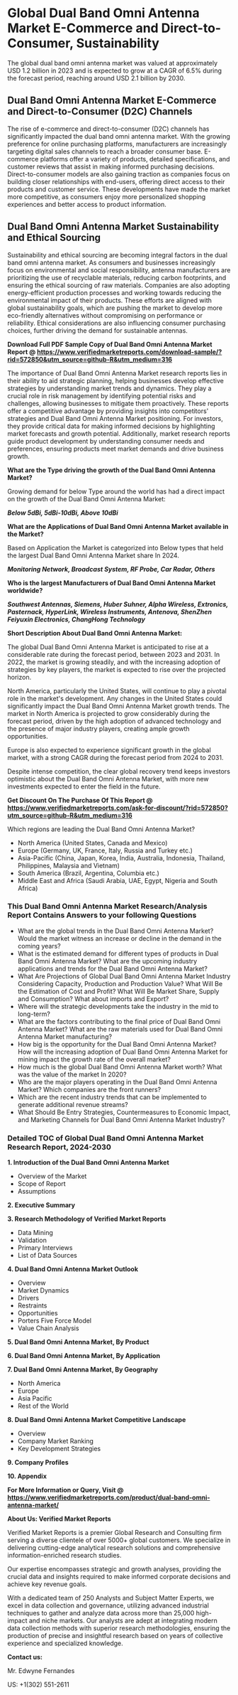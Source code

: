 <h1>Global Dual Band Omni Antenna Market E-Commerce and Direct-to-Consumer, Sustainability</h1><p class=""><p>The global dual band omni antenna market was valued at approximately USD 1.2 billion in 2023 and is expected to grow at a CAGR of 6.5% during the forecast period, reaching around USD 2.1 billion by 2030.</p><h2>Dual Band Omni Antenna Market E-Commerce and Direct-to-Consumer (D2C) Channels</h2><p>The rise of e-commerce and direct-to-consumer (D2C) channels has significantly impacted the dual band omni antenna market. With the growing preference for online purchasing platforms, manufacturers are increasingly targeting digital sales channels to reach a broader consumer base. E-commerce platforms offer a variety of products, detailed specifications, and customer reviews that assist in making informed purchasing decisions. Direct-to-consumer models are also gaining traction as companies focus on building closer relationships with end-users, offering direct access to their products and customer service. These developments have made the market more competitive, as consumers enjoy more personalized shopping experiences and better access to product information.</p><h2>Dual Band Omni Antenna Market Sustainability and Ethical Sourcing</h2><p>Sustainability and ethical sourcing are becoming integral factors in the dual band omni antenna market. As consumers and businesses increasingly focus on environmental and social responsibility, antenna manufacturers are prioritizing the use of recyclable materials, reducing carbon footprints, and ensuring the ethical sourcing of raw materials. Companies are also adopting energy-efficient production processes and working towards reducing the environmental impact of their products. These efforts are aligned with global sustainability goals, which are pushing the market to develop more eco-friendly alternatives without compromising on performance or reliability. Ethical considerations are also influencing consumer purchasing choices, further driving the demand for sustainable antennas.</p></p><p class=""><strong>Download Full PDF Sample Copy of Dual Band Omni Antenna Market Report @ <a href="https://www.verifiedmarketreports.com/download-sample/?rid=572850&utm_source=github-R&utm_medium=316" target="_blank">https://www.verifiedmarketreports.com/download-sample/?rid=572850&utm_source=github-R&utm_medium=316</a></strong></p><p>The importance of&nbsp;Dual Band Omni Antenna Market research reports lies in their ability to aid strategic planning, helping businesses develop effective strategies by understanding market trends and dynamics. They play a crucial role in risk management by identifying potential risks and challenges, allowing businesses to mitigate them proactively. These reports offer a competitive advantage by providing insights into competitors' strategies and Dual Band Omni Antenna Market positioning. For investors, they provide critical data for making informed decisions by highlighting market forecasts and growth potential. Additionally, market research reports guide product development by understanding consumer needs and preferences, ensuring products meet market demands and drive business growth.</p><p><strong>What are the&nbsp;Type driving the growth of the Dual Band Omni Antenna Market?</strong></p><p id="" class="">Growing demand for below Type around the world has had a direct impact on the growth of the Dual Band Omni Antenna Market:</p><p class=""><em><strong>Below 5dBi, 5dBi-10dBi, Above 10dBi</strong></em></p><p class=""><strong>What are the&nbsp;Applications&nbsp;of Dual Band Omni Antenna Market available in the Market?</strong></p><p id="" class="">Based on Application the Market is categorized into Below types that held the largest Dual Band Omni Antenna Market share In 2024.</p><p class=""><em><strong>Monitoring Network, Broadcast System, RF Probe, Car Radar, Others</strong></em></p><p class=""><strong>Who is the largest Manufacturers of Dual Band Omni Antenna Market worldwide?</strong></p><p><em><strong>Southwest Antennas, Siemens, Huber Suhner, Alpha Wireless, Extronics, Pasternack, HyperLink, Wireless Instruments, Antenova, ShenZhen Feiyuxin Electronics, ChangHong Technology</strong></em></p><p id="" class=""><strong>Short Description About Dual Band Omni Antenna Market:</strong></p><p>The global Dual Band Omni Antenna Market is anticipated to rise at a considerable rate during the forecast period, between 2023 and 2031. In 2022, the market is growing steadily, and with the increasing adoption of strategies by key players, the market is expected to rise over the projected horizon.</p><p>North America, particularly the United States, will continue to play a pivotal role in the market's development. Any changes in the United States could significantly impact the Dual Band Omni Antenna Market growth trends. The market in North America is projected to grow considerably during the forecast period, driven by the high adoption of advanced technology and the presence of major industry players, creating ample growth opportunities.</p><p>Europe is also expected to experience significant growth in the global market, with a strong CAGR during the forecast period from 2024 to 2031.</p><p>Despite intense competition, the clear global recovery trend keeps investors optimistic about the Dual Band Omni Antenna Market, with more new investments expected to enter the field in the future.</p><p id="" class=""><strong>Get Discount On The Purchase Of This Report @ <a href="https://www.verifiedmarketreports.com/ask-for-discount/?rid=572850?utm_source=github-R&utm_medium=316" target="_blank">https://www.verifiedmarketreports.com/ask-for-discount/?rid=572850?utm_source=github-R&utm_medium=316</a></strong></p><p class="">Which regions are leading the Dual Band Omni Antenna Market?</p><ul><li>North America (United States, Canada and Mexico)</li><li>Europe (Germany, UK, France, Italy, Russia and Turkey etc.)</li><li>Asia-Pacific (China, Japan, Korea, India, Australia, Indonesia, Thailand, Philippines, Malaysia and Vietnam)</li><li>South America (Brazil, Argentina, Columbia etc.)</li><li>Middle East and Africa (Saudi Arabia, UAE, Egypt, Nigeria and South Africa)</li></ul><h3 id="" class="">This Dual Band Omni Antenna Market Research/Analysis Report Contains Answers to your following Questions</h3><ul><li>What are the global trends in the Dual Band Omni Antenna Market? Would the market witness an increase or decline in the demand in the coming years?</li><li>What is the estimated demand for different types of products in Dual Band Omni Antenna Market? What are the upcoming industry applications and trends for the Dual Band Omni Antenna Market?</li><li>What Are Projections of Global Dual Band Omni Antenna Market Industry Considering Capacity, Production and Production Value? What Will Be the Estimation of Cost and Profit? What Will Be Market Share, Supply and Consumption? What about imports and Export?</li><li>Where will the strategic developments take the industry in the mid to long-term?</li><li>What are the factors contributing to the final price of Dual Band Omni Antenna Market? What are the raw materials used for Dual Band Omni Antenna Market manufacturing?</li><li>How big is the opportunity for the Dual Band Omni Antenna Market? How will the increasing adoption of Dual Band Omni Antenna Market for mining impact the growth rate of the overall market?</li><li>How much is the global Dual Band Omni Antenna Market worth? What was the value of the market In 2020?</li><li>Who are the major players operating in the Dual Band Omni Antenna Market? Which companies are the front runners?</li><li>Which are the recent industry trends that can be implemented to generate additional revenue streams?</li><li>What Should Be Entry Strategies, Countermeasures to Economic Impact, and Marketing Channels for Dual Band Omni Antenna Market Industry?</li></ul><h3 id="" class="">Detailed TOC of Global Dual Band Omni Antenna Market Research Report, 2024-2030</h3><p id="" class=""><strong>1. Introduction of the Dual Band Omni Antenna Market</strong></p><ul><li>Overview of the Market</li><li>Scope of Report</li><li>Assumptions</li></ul><p id="" class=""><strong>2. Executive Summary</strong></p><p id="" class=""><strong>3. Research Methodology of Verified Market Reports</strong></p><ul><li>Data Mining</li><li>Validation</li><li>Primary Interviews</li><li>List of Data Sources</li></ul><p id="" class=""><strong>4. Dual Band Omni Antenna Market Outlook</strong></p><ul><li>Overview</li><li>Market Dynamics</li><li>Drivers</li><li>Restraints</li><li>Opportunities</li><li>Porters Five Force Model</li><li>Value Chain Analysis</li></ul><p id="" class=""><strong>5. Dual Band Omni Antenna Market, By Product</strong></p><p id="" class=""><strong>6. Dual Band Omni Antenna Market, By Application</strong></p><p id="" class=""><strong>7. Dual Band Omni Antenna Market, By Geography</strong></p><ul><li>North America</li><li>Europe</li><li>Asia Pacific</li><li>Rest of the World</li></ul><p id="" class=""><strong>8. Dual Band Omni Antenna Market Competitive Landscape</strong></p><ul><li>Overview</li><li>Company Market Ranking</li><li>Key Development Strategies</li></ul><p id="" class=""><strong>9. Company Profiles</strong></p><p id="" class=""><strong>10. Appendix</strong></p><p id="" class=""><strong>For More Information or Query, Visit @ <a href="https://www.verifiedmarketreports.com/product/dual-band-omni-antenna-market/" target="_blank">https://www.verifiedmarketreports.com/product/dual-band-omni-antenna-market/</a></strong></p><p id="" class=""><strong>About Us: Verified Market Reports</strong></p><p id="" class="">Verified Market Reports is a premier Global Research and Consulting firm serving a diverse clientele of over 5000+ global customers. We specialize in delivering cutting-edge analytical research solutions and comprehensive information-enriched research studies.</p><p id="" class="">Our expertise encompasses strategic and growth analyses, providing the crucial data and insights required to make informed corporate decisions and achieve key revenue goals.</p><p id="" class="">With a dedicated team of 250 Analysts and Subject Matter Experts, we excel in data collection and governance, utilizing advanced industrial techniques to gather and analyze data across more than 25,000 high-impact and niche markets. Our analysts are adept at integrating modern data collection methods with superior research methodologies, ensuring the production of precise and insightful research based on years of collective experience and specialized knowledge.</p><p id="" class=""><strong>Contact us:</strong></p><p id="" class="">Mr. Edwyne Fernandes</p><p id="" class="">US: +1(302) 551-2611</p>